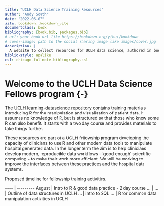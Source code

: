 ```yaml
--- 
title: "UCLH Data Science Training Resources"
author: "Andy South"
date: "2022-06-07"
site: bookdown::bookdown_site
documentclass: book
bibliography: [book.bib, packages.bib]
# url: your book url like https://bookdown.org/yihui/bookdown
# cover-image: path to the social sharing image like images/cover.jpg
description: |
  A website to collect resources for UCLH data science, authored in bookdown.
biblio-style: apalike
csl: chicago-fullnote-bibliography.csl
---
```


# Welcome to the UCLH Data Science Fellows program {-}

The [UCLH learning-datascience repository](https://github.com/uclh-criu/learning-datascience) contains training materials introducing R for the manipulation and visualisation of patient data. It assumes no knowledge of R, but is structured so that those who know some R can also benefit. It starts with a two day course and provides materials to take things further. 

These resources are part of a UCLH fellowship program developing the capacity of clinicians to use R and other modern data tools to manipulate hospital generated data. In the longer term the aim is to help clinicians develop modern, reproducible data workflows – ‘good enough’ scientific computing - to make their work more efficient. We will be working to improve the interfaces between these practices and the hospital data systems. 

Proposed timeline for fellowship training activities.

 ----   | ---------
August  | Intro to R & good data practice - 2 day course
...     | 
...     | Outline of data structures in UCLH
...     | intro to SQL
...     | R for common data manipulation activities in UCLH





